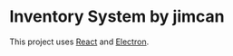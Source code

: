 # Inventory System by jimcan

This project uses [React](https://reactjs.org) and [Electron](https://electronjs.org).
